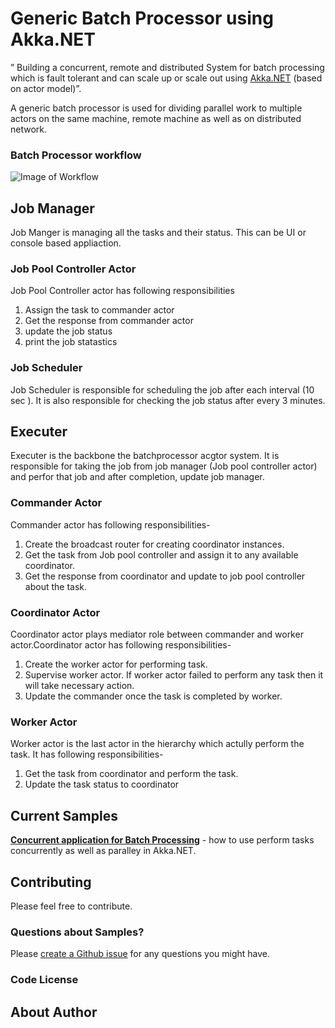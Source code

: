 ﻿# Generic Batch Processor using Akka.NET
 ” Building a concurrent, remote and distributed System for batch processing which is fault tolerant and can scale up or scale out using [Akka.NET](http://getakka.net/ "Akka.NET - .NET distributed actor framework") (based on actor model)”. 

A generic batch processor is used for dividing parallel work to multiple actors on the same machine, remote machine as well as on distributed network.

### Batch Processor workflow

![Image of Workflow](https://github.com/vtthombre/Generic-Batch-Processor-using-Akka.NET/blob/master/Batchprocessor_Workflow.PNG)


## Job Manager
Job Manger is managing all the tasks and their status. This can be UI or console based appliaction.
### Job Pool Controller Actor
Job Pool Controller actor has following responsibilities
1. Assign the task to commander actor
2. Get the response from commander actor
3. update the job status
4. print the job statastics
 
### Job Scheduler
Job Scheduler is responsible for scheduling the job after each interval (10 sec ). It is also responsible for checking the job status after every 3 minutes.


## Executer
Executer is the backbone the batchprocessor acgtor system. It is responsible for taking the job from job manager (Job pool controller actor) and perfor that job and after completion, update job manager.
### Commander Actor
Commander actor has following responsibilities-
1. Create the broadcast router for creating coordinator instances.
2. Get the task from Job pool controller and assign it to any available coordinator.
3. Get the response from coordinator and update to job pool controller about the task.

### Coordinator Actor
Coordinator actor plays mediator role between commander and worker actor.Coordinator actor has following responsibilities-
1. Create the worker actor for performing task.
2. Supervise worker actor. If worker actor failed to perform any task then it will take necessary action.
3. Update the commander once the task is completed by worker.


### Worker Actor
Worker actor is the last actor in the hierarchy which actully perform the task. It has following responsibilities-
1. Get the task from coordinator and perform the task.
2. Update the task status to coordinator

## Current Samples
**[Concurrent application for Batch Processing](/Concurrent_Application/)** - how to use perform tasks concurrently as well as paralley in Akka.NET.

## Contributing

Please feel free to contribute.

### Questions about Samples?

Please [create a Github issue](https://github.com/vtthombre/Generic-Batch-Processor-using-Akka.NET/issues) for any questions you might have.

### Code License


## About Author






